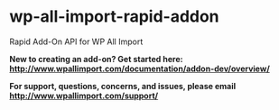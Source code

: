 # wp-all-import-rapid-addon
Rapid Add-On API for WP All Import

**New to creating an add-on? Get started here: http://www.wpallimport.com/documentation/addon-dev/overview/**

**For support, questions, concerns, and issues, please email http://www.wpallimport.com/support/**
